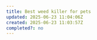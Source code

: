 ```yaml
---
title: Best weed killer for pets
updated: 2025-06-23 11:04:06Z
created: 2025-06-23 11:03:57Z
completed?: no
---
```



